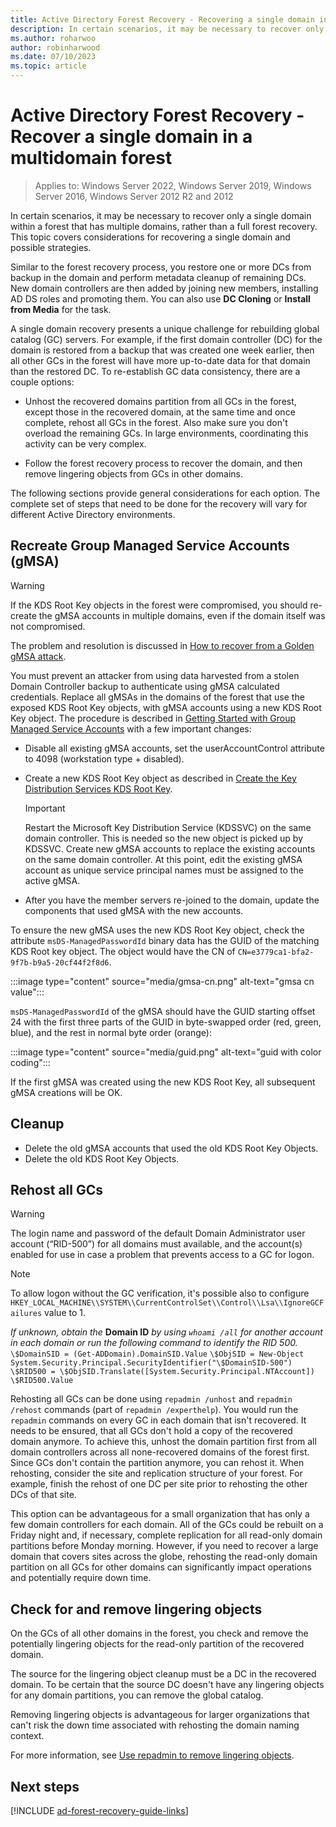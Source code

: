 ```yaml
---
title: Active Directory Forest Recovery - Recovering a single domain in a multidomain forest
description: In certain scenarios, it may be necessary to recover only a single domain within a forest that has multiple domains, rather than a full forest recovery. This topic covers considerations for recovering a single domain and possible strategies for recovery.
ms.author: roharwoo
author: robinharwood
ms.date: 07/10/2023
ms.topic: article
---
```


# Active Directory Forest Recovery - Recover a single domain in a multidomain forest

> Applies to: Windows Server 2022, Windows Server 2019, Windows Server 2016, Windows Server 2012 R2 and 2012

In certain scenarios, it may be necessary to recover only a single domain within
a forest that has multiple domains, rather than a full forest recovery. This
topic covers considerations for recovering a single domain and possible
strategies.

Similar to the forest recovery process, you restore one or more DCs from backup
in the domain and perform metadata cleanup of remaining
DCs. New domain controllers are then added by joining new members, installing AD
DS roles and promoting them. You can also use **DC Cloning** or **Install from Media** for the task.

A single domain recovery presents a unique challenge for rebuilding global
catalog (GC) servers. For example, if the first domain controller (DC) for the
domain is restored from a backup that was created one week earlier, then all
other GCs in the forest will have more up-to-date data for that domain than the
restored DC. To re-establish GC data consistency, there are a couple options:

- Unhost the recovered domains partition from all GCs in the forest, except those in the recovered domain, at the same time and once complete, rehost all GCs in the forest. Also make sure you don't overload the remaining GCs. In large environments, coordinating this activity can be very complex.

- Follow the forest recovery process to recover the domain, and then remove lingering objects from GCs in other domains.

The following sections provide general considerations for each option. The
complete set of steps that need to be done for the recovery will vary for
different Active Directory environments.

## Recreate Group Managed Service Accounts (gMSA)

> [!WARNING]
> If the KDS Root Key objects in the forest were compromised, you should re-create the gMSA accounts in multiple domains, even if the domain itself was not compromised.

The problem and resolution is discussed in [How to recover from a Golden gMSA attack](/troubleshoot/windows-server/windows-security/recover-from-golden-gmsa-attack).

You must prevent an attacker from using data harvested from a stolen Domain
Controller backup to authenticate using gMSA calculated credentials. Replace all gMSAs in the domains of the forest that use the exposed KDS Root Key objects, with gMSA accounts using a new KDS Root Key object. The procedure is described in [Getting Started with Group Managed Service Accounts](/windows-server/security/group-managed-service-accounts/getting-started-with-group-managed-service-accounts)
with a few important changes:

- Disable all existing gMSA accounts, set the userAccountControl attribute to
    4098 (workstation type + disabled).
- Create a new KDS Root Key object as described in [Create the Key Distribution Services KDS Root Key](/windows-server/security/group-managed-service-accounts/create-the-key-distribution-services-kds-root-key).

    > [!IMPORTANT]
    > Restart the Microsoft Key Distribution Service (KDSSVC) on the same domain controller. This is needed so the new object is picked up by KDSSVC. Create new gMSA accounts to replace the existing accounts on the same domain controller. At this point, edit the existing gMSA account as unique service principal names must be assigned to the active gMSA.

- After you have the member servers re-joined to the domain, update the components that used gMSA with the new accounts.

To ensure the new gMSA uses the new KDS Root Key object, check the attribute
`msDS-ManagedPasswordId` binary data has the GUID of the matching KDS Root key object. The object would have the CN of `CN=e3779ca1-bfa2-9f7b-b9a5-20cf44f2f8d6`.

:::image type="content" source="media/gmsa-cn.png" alt-text="gmsa cn value":::

`msDS-ManagedPasswordId` of the gMSA should have the GUID starting offset 24 with the first three parts of the GUID in byte-swapped order (red, green, blue), and the rest in normal byte order (orange):  

:::image type="content" source="media/guid.png" alt-text="guid with color coding":::

If the first gMSA was created using the new KDS Root Key, all subsequent gMSA
creations will be OK.

## Cleanup

- Delete the old gMSA accounts that used the old KDS Root Key Objects.
- Delete the old KDS Root Key Objects.

## Rehost all GCs

> [!WARNING] 
> The login name and password of the default Domain Administrator user account (“RID-500”) for all domains must available, and the account(s) enabled for use in case a problem that prevents access to a GC for logon.  

> [!NOTE]
> To allow logon without the GC verification, it's possible also to configure `HKEY_LOCAL_MACHINE\\SYSTEM\\CurrentControlSet\\Control\\Lsa\\IgnoreGCFailures` value to 1.  
>
> *If unknown, obtain the* **Domain ID** *by using `whoami /all` for another account in each domain or run the following command to identify the RID 500.*
> `\$DomainSID = (Get-ADDomain).DomainSID.Value`
> `\$ObjSID = New-Object`
> `System.Security.Principal.SecurityIdentifier("\$DomainSID-500")`
> `\$RID500 = \$ObjSID.Translate([System.Security.Principal.NTAccount])`
> `\$RID500.Value`

Rehosting all GCs can be done using `repadmin /unhost` and `repadmin /rehost`
commands (part of `repadmin /experthelp`). You would run the `repadmin` commands on
every GC in each domain that isn't recovered. It needs to be ensured, that all
GCs don't hold a copy of the recovered domain anymore. To achieve this, unhost
the domain partition first from all domain controllers across all none-recovered
domains of the forest first. Since GCs don't contain the partition anymore,
you can rehost it. When rehosting, consider the site and replication structure
of your forest. For example, finish the rehost of one DC per site prior to
rehosting the other DCs of that site.

This option can be advantageous for a small organization that has only a few
domain controllers for each domain. All of the GCs could be rebuilt on a Friday
night and, if necessary, complete replication for all read-only domain
partitions before Monday morning. However, if you need to recover a large domain that
covers sites across the globe, rehosting the read-only domain partition on all
GCs for other domains can significantly impact operations and potentially
require down time.

## Check for and remove lingering objects

On the GCs of all other domains in the forest, you check and remove the
potentially lingering objects for the read-only partition of the recovered
domain.

The source for the lingering object cleanup must be a DC in the recovered
domain. To be certain that the source DC doesn't have any lingering objects for
any domain partitions, you can remove the global catalog.

Removing lingering objects is advantageous for larger organizations that can't
risk the down time associated with rehosting the domain naming context.

For more information, see [Use repadmin to remove lingering objects](/previous-versions/windows/it-pro/windows-server-2003/cc785298(v=ws.10)).

## Next steps

[!INCLUDE [ad-forest-recovery-guide-links](includes/ad-forest-recovery-guide-links.md)]
